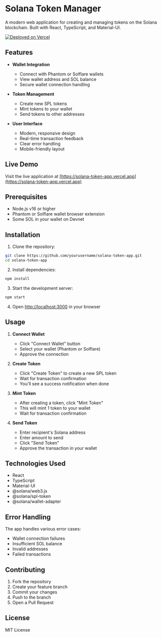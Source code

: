 # Solana Token Manager

A modern web application for creating and managing tokens on the Solana blockchain. Built with React, TypeScript, and Material-UI.

[![Deployed on Vercel](https://img.shields.io/badge/Deployed%20on-Vercel-black.svg?style=flat-square)](https://solana-token-app.vercel.app)

## Features

- **Wallet Integration**
  - Connect with Phantom or Solflare wallets
  - View wallet address and SOL balance
  - Secure wallet connection handling

- **Token Management**
  - Create new SPL tokens
  - Mint tokens to your wallet
  - Send tokens to other addresses

- **User Interface**
  - Modern, responsive design
  - Real-time transaction feedback
  - Clear error handling
  - Mobile-friendly layout

## Live Demo

Visit the live application at [https://solana-token-app.vercel.app](https://solana-token-app.vercel.app)

## Prerequisites

- Node.js v16 or higher
- Phantom or Solflare wallet browser extension
- Some SOL in your wallet on Devnet

## Installation

1. Clone the repository:
```bash
git clone https://github.com/yourusername/solana-token-app.git
cd solana-token-app
```

2. Install dependencies:
```bash
npm install
```

3. Start the development server:
```bash
npm start
```

4. Open [http://localhost:3000](http://localhost:3000) in your browser

## Usage

1. **Connect Wallet**
   - Click "Connect Wallet" button
   - Select your wallet (Phantom or Solflare)
   - Approve the connection

2. **Create Token**
   - Click "Create Token" to create a new SPL token
   - Wait for transaction confirmation
   - You'll see a success notification when done

3. **Mint Token**
   - After creating a token, click "Mint Token"
   - This will mint 1 token to your wallet
   - Wait for transaction confirmation

4. **Send Token**
   - Enter recipient's Solana address
   - Enter amount to send
   - Click "Send Token"
   - Approve the transaction in your wallet

## Technologies Used

- React
- TypeScript
- Material-UI
- @solana/web3.js
- @solana/spl-token
- @solana/wallet-adapter

## Error Handling

The app handles various error cases:
- Wallet connection failures
- Insufficient SOL balance
- Invalid addresses
- Failed transactions

## Contributing

1. Fork the repository
2. Create your feature branch
3. Commit your changes
4. Push to the branch
5. Open a Pull Request

## License

MIT License
